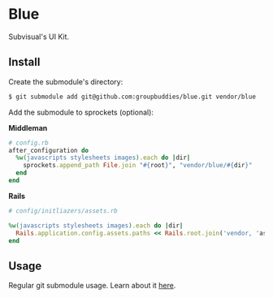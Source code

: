 # Blue

Subvisual's UI Kit.

## Install

Create the submodule's directory:

```bash
$ git submodule add git@github.com:groupbuddies/blue.git vendor/blue
```

Add the submodule to sprockets (optional):

**Middleman**

```ruby
# config.rb
after_configuration do
  %w(javascripts stylesheets images).each do |dir|
    sprockets.append_path File.join "#{root}", "vendor/blue/#{dir}"
  end
end
```

**Rails**

```ruby
# config/initliazers/assets.rb

%w(javascripts stylesheets images).each do |dir|
  Rails.application.config.assets.paths << Rails.root.join('vendor, 'assets, 'blue', dir)
end
```

## Usage

Regular git submodule usage. Learn about it [here](https://chrisjean.com/git-submodules-adding-using-removing-and-updating/).
